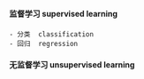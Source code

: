 #### 监督学习 supervised learning
    - 分类  classification
    - 回归  regression
    
#### 无监督学习   unsupervised learning
